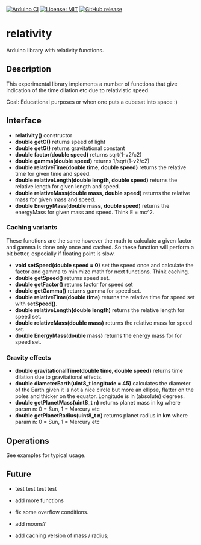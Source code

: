 
[![Arduino CI](https://github.com/RobTillaart/relativity/workflows/Arduino%20CI/badge.svg)](https://github.com/marketplace/actions/arduino_ci)
[![License: MIT](https://img.shields.io/badge/license-MIT-green.svg)](https://github.com/RobTillaart/relativity/blob/master/LICENSE)
[![GitHub release](https://img.shields.io/github/release/RobTillaart/relativity.svg?maxAge=3600)](https://github.com/RobTillaart/relativity/releases)


# relativity

Arduino library with relativity functions.


## Description

This experimental library implements a number of functions that give indication of the time dilation etc due to relativistic speed.

Goal: Educational purposes or when one puts a cubesat into space :)


## Interface

- **relativity()** constructor
- **double getC()** returns speed of light
- **double getG()** returns gravitational constant
- **double factor(double speed)** returns sqrt(1-v2/c2)
- **double gamma(double speed)** returns 1/sqrt(1-v2/c2)
- **double relativeTime(double time, double speed)** returns the relative time for given time and speed.
- **double relativeLength(double length, double speed)** returns the relative length for given length and speed.
- **double relativeMass(double mass, double speed)** returns the relative mass for given mass and speed.
- **double EnergyMass(double mass, double speed)** returns the energyMass for given mass and speed. Think E = mc^2.


### Caching variants

These functions are the same however the math to calculate a given factor and gamma is done only once and cached. So these function will perform a bit better, especially if floating point is slow.

- **void setSpeed(double speed = 0)** set the speed once and calculate the factor and gamma to minimize math for next functions. Think caching.
- **double getSpeed()** returns speed set.
- **double getFactor()** returns factor for speed set
- **double getGamma()** returns gamma for speed set.
- **double relativeTime(double time)** returns the relative time for speed set with **setSpeed()**.
- **double relativeLength(double length)** returns the relative length for speed set.
- **double relativeMass(double mass)** returns the relative mass for speed set.
- **double EnergyMass(double mass)** returns the energy mass for for speed set.


### Gravity effects

- **double gravitationalTime(double time, double speed)** returns time dilation due to gravitational effects.
- **double diameterEarth(uint8_t longitude = 45)** calculates the diameter of the Earth given it is not a nice circle but more an ellipse, flatter on the poles and thicker on the equator.
Longitude is in (absolute) degrees.
- **double getPlanetMass(uint8_t n)** returns planet mass in **kg** 
where param n: 0 = Sun, 1 = Mercury etc
- **double getPlanetRadius(uint8_t n)** returns planet radius in **km** 
where param n: 0 = Sun, 1 = Mercury etc


## Operations

See examples for typical usage.


## Future

- test test test test
- add more functions
- fix some overflow conditions.
  
- add moons?
- add caching version of mass / radius;
